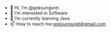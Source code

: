- 👋 Hi, I’m @goksungurel
- 👀 I’m interested in Software 
- 🌱 I’m currently learning Java 
- 📫 How to reach me:goksungurell@gmail.com

